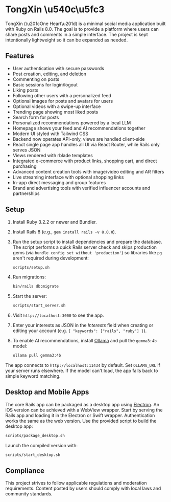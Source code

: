 # TongXin \u540c\u5fc3

TongXin (\u201cOne Heart\u201d) is a minimal social media application built with Ruby on Rails 8.0. The goal is to provide a platform where users can share posts and comments in a simple interface. The project is kept intentionally lightweight so it can be expanded as needed.

## Features

- User authentication with secure passwords
- Post creation, editing, and deletion
- Commenting on posts
- Basic sessions for login/logout
- Liking posts
- Following other users with a personalized feed
- Optional images for posts and avatars for users
- Optional videos with a swipe-up interface
- Trending page showing most liked posts
- Search form for posts
- Personalized recommendations powered by a local LLM
- Homepage shows your feed and AI recommendations together
- Modern UI styled with Tailwind CSS
- Backend now operates API-only, views are handled client-side
- React single page app handles all UI via React Router, while Rails only serves JSON
- Views rendered with rblade templates
- Integrated e-commerce with product links, shopping cart, and direct purchasing
- Advanced content creation tools with image/video editing and AR filters
- Live streaming interface with optional shopping links
- In-app direct messaging and group features
- Brand and advertising tools with verified influencer accounts and partnerships

## Setup

1. Install Ruby 3.2.2 or newer and Bundler.
2. Install Rails 8 (e.g., `gem install rails -v 8.0.0`).
3. Run the setup script to install dependencies and prepare the database.
   The script performs a quick Rails server check and skips production gems
   (via `bundle config set without 'production'`) so libraries like `pg` aren't
   required during development:

   ```bash
   scripts/setup.sh
   ```
4. Run migrations:

   ```bash
   bin/rails db:migrate
   ```

5. Start the server:

   ```bash
   scripts/start_server.sh
   ```
6. Visit `http://localhost:3000` to see the app.
7. Enter your interests as JSON in the *Interests* field when creating or
   editing your account (e.g. `{ "keywords": ["rails", "ruby"] }`).
8. To enable AI recommendations, install [Ollama](https://ollama.com/) and pull
   the `gemma3:4b` model:

   ```bash
   ollama pull gemma3:4b
   ```

  The app connects to `http://localhost:11434` by default. Set `OLLAMA_URL` if
  your server runs elsewhere. If the model can't load, the app falls back to
  simple keyword matching.

## Desktop and Mobile Apps

The core Rails app can be packaged as a desktop app using [Electron](https://electronjs.org).
An iOS version can be achieved with a WebView wrapper. Start by serving the
Rails app and loading it in the Electron or Swift wrapper. Authentication works
the same as the web version. Use the provided script to build the desktop app:

```bash
scripts/package_desktop.sh
```

Launch the compiled version with:

```bash
scripts/start_desktop.sh
```

## Compliance

This project strives to follow applicable regulations and moderation requirements. Content posted by users should comply with local laws and community standards.


